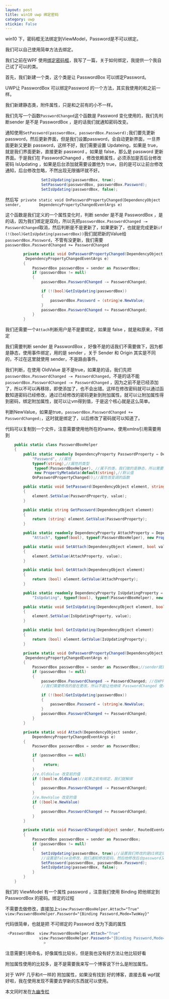 ```yaml
---
layout: post
title: win10 uwp 绑定密码 
category: uwp 
stickie: False
---
```


win10 下，密码框无法绑定到ViewModel，Password是不可以绑定。

我们可以自己使用简单方法去绑定。

<!--more-->

<div id="toc"></div>

我们之前在WPF 使用[绑定密码框](http://lindexi.oschina.io/lindexi/post/WPF-绑定密码/)，我写了一篇，关于如何绑定，我提供一个我自己试了可以的类。

首先，我们新建一个类，这个类是让 PasswordBox 可以绑定Password。

UWP让 PasswordBox 可以绑定Password 的一个方法，其实我使用的和之前一样。

我们新建静态类，附件属性，只是和之前有的小不一样。

我们先写一个函数`PasswordChanged`这个函数是 Password 变化使用的，我们先判断sender 是不是 PasswordBox ，是的话我们就通知密码改变。

通知使用`SetPassword(passwordBox, passwordBox.Password);`我们要先更新password，然后更新界面，但是我们设置password，会自动更新界面，一旦界面更新又更新 password，这样不好，我们需要设置 Updateing，如果是 true，就是我们界面更新，直接更新 password 。如果是 false，那么是 password 更新界面。于是我们在 PasswordChanged ，修改依赖属性，必须添加是否后台修改密码 IsUpdating ，如果是后台添加就需要设置他为 true，目的是可以让前台修改通知，后台修改忽略，不然出现无限循环就不好。
		

```csharp
                SetIsUpdating(passwordBox, true);
                SetPassword(passwordBox, passwordBox.Password);
                SetIsUpdating(passwordBox, false);

```

然后写` private static void OnPasswordPropertyChanged(DependencyObject sender,        DependencyPropertyChangedEventArgs e)`

这个函数是我们定义的一个属性变化时，判断 sender 是不是 PasswordBox ，是的话，因为我们绑定是双向，所以先把`passwordBox.PasswordChanged -= PasswordChanged`取消，然后判断是不是更新了，如果更新了，也就是完成更新`if (!(bool)GetIsUpdating(passwordBox))`我们就把新的Value给`passwordBox.Password`，不管有没更新，我们需要`passwordBox.PasswordChanged += PasswordChanged`
	

```csharp
        private static void OnPasswordPropertyChanged(DependencyObject sender,
         DependencyPropertyChangedEventArgs e)
        {
            PasswordBox passwordBox = sender as PasswordBox;
            if (passwordBox != null)
            {
                passwordBox.PasswordChanged -= PasswordChanged;

                if (!(bool)GetIsUpdating(passwordBox))
                {
                    passwordBox.Password = (string)e.NewValue;
                }
                passwordBox.PasswordChanged += PasswordChanged;
            }
        }

```

我们还需要一个`Attach`判断用户是不是要绑定，如果是 false ，就是和原来，不绑定

我们需要判断 sender 是 PasswordBox ，好像不是的话我们不需要做下，因为都是静态，使用事件绑定，用的是 sender ，关于 Sender 和 Origin 其实是不同的，不过在这里就使用 sender，不是路由事件。

我们判断，在使用 OldValue 是不是true，如果是的话，我们先把`passwordBox.PasswordChanged -= PasswordChanged`，不是的话不能`passwordBox.PasswordChanged -= PasswordChanged` ，因为之前不是已经添加了，所以不可以再移除，即使添加了，也不会出错。这样在修改密码就可以通过函数知道密码已经修改，通过已经修改的密码更新到附加属性，就可以让附加属性得到密码，绑定附加属性，就可以让vm得到值，于是这个核心就是这么简单。

判断NewValue，如果是true，`passwordBox.PasswordChanged += PasswordChanged;`，这时就是绑定了，以后修改了密码就可以知道了。

代码可以复制到一个文件，注意需要使用他所在的name，使用xmlns引用需要用到
		

```csharp
    public static class PasswordBoxHelper
    {
        public static readonly DependencyProperty PasswordProperty = DependencyProperty.RegisterAttached(
            "Password", //属性
            typeof(string),//属性的类型
             typeof(PasswordBoxHelper), //属于的类，我们做的是静态，所以需要这个让附加属性可以知道他所在，我们到时可以使用 sender 拿到实例，所以需要知道他的类可以转
             new PropertyMetadata(default(string),//默认值
            OnPasswordPropertyChanged));//属性改变调的函数

        public static void SetPassword(DependencyObject element, string value)
        {
            element.SetValue(PasswordProperty, value);
        }

        public static string GetPassword(DependencyObject element)
        {
            return (string) element.GetValue(PasswordProperty);
        }

        public static readonly DependencyProperty AttachProperty = DependencyProperty.RegisterAttached(
            "Attach", typeof(bool), typeof(PasswordBoxHelper), new PropertyMetadata(default(bool),Attach));

        public static void SetAttach(DependencyObject element, bool value)
        {
            element.SetValue(AttachProperty, value);
        }

        public static bool GetAttach(DependencyObject element)
        {
            return (bool) element.GetValue(AttachProperty);
        }

        public static readonly DependencyProperty IsUpdatingProperty = DependencyProperty.RegisterAttached(
            "IsUpdating", typeof(bool), typeof(PasswordBoxHelper), new PropertyMetadata(default(bool)));

        public static void SetIsUpdating(DependencyObject element, bool value)
        {
            element.SetValue(IsUpdatingProperty, value);
        }

        public static bool GetIsUpdating(DependencyObject element)
        {
            return (bool) element.GetValue(IsUpdatingProperty);
        }

        private static void OnPasswordPropertyChanged(DependencyObject sender,
         DependencyPropertyChangedEventArgs e)
        {
            PasswordBox passwordBox = sender as PasswordBox;//sender就是实例
            if (passwordBox != null)
            {
                passwordBox.PasswordChanged -= PasswordChanged; //在WPF绑定密码有说为何这样做
                //我们需要修改的是在更改，所以不能让他继续 PasswordChanged 使用了会无限循环 所以先去掉，在后面加上。

                if (!(bool)GetIsUpdating(passwordBox))
                {
                    passwordBox.Password = (string)e.NewValue;
                }
                passwordBox.PasswordChanged += PasswordChanged;
            }
        }

        private static void Attach(DependencyObject sender,
            DependencyPropertyChangedEventArgs e)
        {
            PasswordBox passwordBox = sender as PasswordBox;

            if (passwordBox == null)
            {
                 return;
            }
            //e.OldValue 改变前的值
            if ((bool)e.OldValue)//如果之前有绑定，我们就解绑
            {
                passwordBox.PasswordChanged -= PasswordChanged;
            }
            //e.NewValue 改变的值
            if ((bool)e.NewValue)
            {
                passwordBox.PasswordChanged += PasswordChanged;
            }
        }

        private static void PasswordChanged(object sender, RoutedEventArgs e)
        {
            PasswordBox passwordBox = sender as PasswordBox;
            if (passwordBox != null)
            {
                SetIsUpdating(passwordBox, true);//设置我们修改的是UI绑定的修改，那么不更改PasswordBox.password
                //设置是false会修改，我们通知修改密码，然后他修改后台password又通知PasswordChanged 这样会炸
                SetPassword(passwordBox, passwordBox.Password);
                SetIsUpdating(passwordBox, false);
            }
        }
    }

```

我们的 ViewModel 有一个属性 password ，注意我们使用 Binding 把他绑定到 PasswordBox 的密码。绑定的过程

不需要去做修改，直接加上`view:PasswordBoxHelper.Attach="True" view:PasswordBoxHelper.Password="{Binding Password,Mode=TwoWay}"`

代码很简单，也就是把 不可绑定的 Password 改为下面的属性
		

```csharp
 <PasswordBox  view:PasswordBoxHelper.Attach="True"
               view:PasswordBoxHelper.Password="{Binding Password,Mode=TwoWay}"
                 >

```

注意需要引用命名，好像属性比较长，但是我也没有好方法让他比较好看

附加属性使用的比较多，是不是需要我来写一个博客说下什么是附加属性。

对于 WPF 几乎和rt一样的 附加属性，如果没有找到 好的博客，直接去看 wpf就好啦，我在使用发现不需要去学新的东西就可以使用。

<script src="https://gist.github.com/lindexi/e4809b4b54a36db6aa166524c89fcebb.js"></script>

本文同时发在[九幽专栏](http://www.win10.cm/?p=1220)

 



